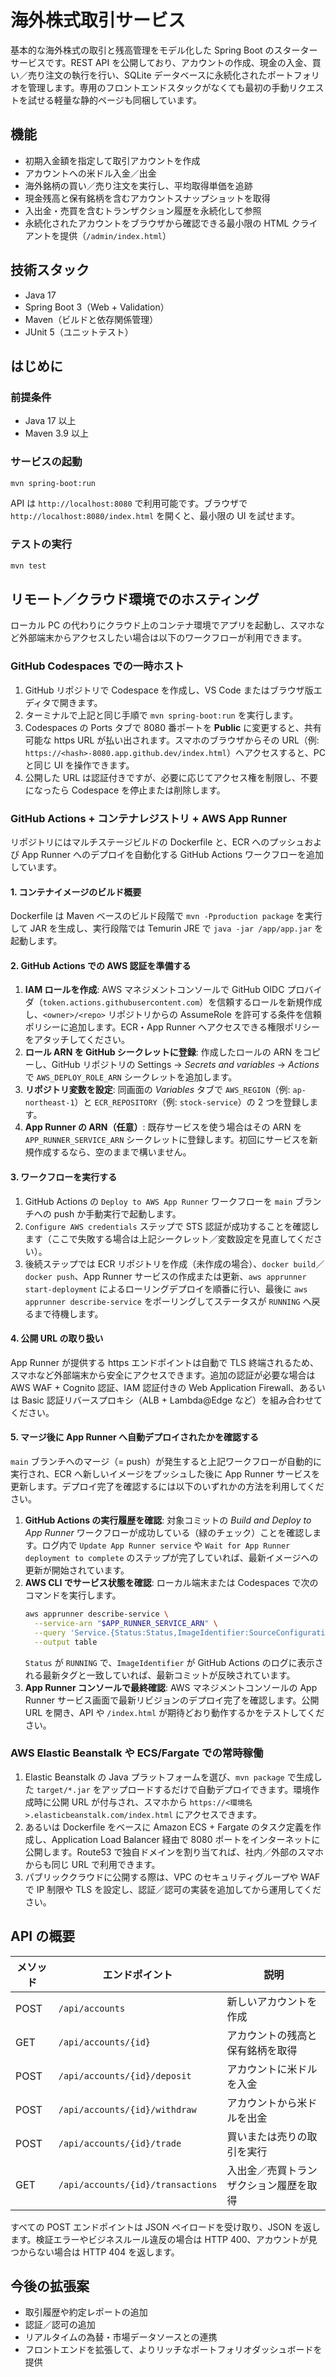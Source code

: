 # 海外株式取引サービス

基本的な海外株式の取引と残高管理をモデル化した Spring Boot のスターターサービスです。REST API を公開しており、アカウントの作成、現金の入金、買い／売り注文の執行を行い、SQLite データベースに永続化されたポートフォリオを管理します。専用のフロントエンドスタックがなくても最初の手動リクエストを試せる軽量な静的ページも同梱しています。

## 機能
- 初期入金額を指定して取引アカウントを作成
- アカウントへの米ドル入金／出金
- 海外銘柄の買い／売り注文を実行し、平均取得単価を追跡
- 現金残高と保有銘柄を含むアカウントスナップショットを取得
- 入出金・売買を含むトランザクション履歴を永続化して参照
- 永続化されたアカウントをブラウザから確認できる最小限の HTML クライアントを提供（`/admin/index.html`）

## 技術スタック
- Java 17
- Spring Boot 3（Web + Validation）
- Maven（ビルドと依存関係管理）
- JUnit 5（ユニットテスト）

## はじめに

### 前提条件
- Java 17 以上
- Maven 3.9 以上

### サービスの起動
```bash
mvn spring-boot:run
```
API は `http://localhost:8080` で利用可能です。ブラウザで `http://localhost:8080/index.html` を開くと、最小限の UI を試せます。

### テストの実行
```bash
mvn test
```

## リモート／クラウド環境でのホスティング

ローカル PC の代わりにクラウド上のコンテナ環境でアプリを起動し、スマホなど外部端末からアクセスしたい場合は以下のワークフローが利用できます。

### GitHub Codespaces での一時ホスト
1. GitHub リポジトリで Codespace を作成し、VS Code またはブラウザ版エディタで開きます。
2. ターミナルで上記と同じ手順で `mvn spring-boot:run` を実行します。
3. Codespaces の Ports タブで 8080 番ポートを **Public** に変更すると、共有可能な https URL が払い出されます。スマホのブラウザからその URL（例: `https://<hash>-8080.app.github.dev/index.html`）へアクセスすると、PC と同じ UI を操作できます。
4. 公開した URL は認証付きですが、必要に応じてアクセス権を制限し、不要になったら Codespace を停止または削除します。

### GitHub Actions + コンテナレジストリ + AWS App Runner
リポジトリにはマルチステージビルドの Dockerfile と、ECR へのプッシュおよび App Runner へのデプロイを自動化する GitHub Actions ワークフローを追加しています。

#### 1. コンテナイメージのビルド概要
Dockerfile は Maven ベースのビルド段階で `mvn -Pproduction package` を実行して JAR を生成し、実行段階では Temurin JRE で `java -jar /app/app.jar` を起動します。

#### 2. GitHub Actions での AWS 認証を準備する
1. **IAM ロールを作成**: AWS マネジメントコンソールで GitHub OIDC プロバイダ（`token.actions.githubusercontent.com`）を信頼するロールを新規作成し、`<owner>/<repo>` リポジトリからの AssumeRole を許可する条件を信頼ポリシーに追加します。ECR・App Runner へアクセスできる権限ポリシーをアタッチしてください。
2. **ロール ARN を GitHub シークレットに登録**: 作成したロールの ARN をコピーし、GitHub リポジトリの Settings → *Secrets and variables* → *Actions* で `AWS_DEPLOY_ROLE_ARN` シークレットを追加します。
3. **リポジトリ変数を設定**: 同画面の *Variables* タブで `AWS_REGION`（例: `ap-northeast-1`）と `ECR_REPOSITORY`（例: `stock-service`）の 2 つを登録します。
4. **App Runner の ARN（任意）**: 既存サービスを使う場合はその ARN を `APP_RUNNER_SERVICE_ARN` シークレットに登録します。初回にサービスを新規作成するなら、空のままで構いません。

#### 3. ワークフローを実行する
1. GitHub Actions の `Deploy to AWS App Runner` ワークフローを `main` ブランチへの push か手動実行で起動します。
2. `Configure AWS credentials` ステップで STS 認証が成功することを確認します（ここで失敗する場合は上記シークレット／変数設定を見直してください）。
3. 後続ステップでは ECR リポジトリを作成（未作成の場合）、`docker build`／`docker push`、App Runner サービスの作成または更新、`aws apprunner start-deployment` によるローリングデプロイを順番に行い、最後に `aws apprunner describe-service` をポーリングしてステータスが `RUNNING` へ戻るまで待機します。

#### 4. 公開 URL の取り扱い
App Runner が提供する https エンドポイントは自動で TLS 終端されるため、スマホなど外部端末から安全にアクセスできます。追加の認証が必要な場合は AWS WAF + Cognito 認証、IAM 認証付きの Web Application Firewall、あるいは Basic 認証リバースプロキシ（ALB + Lambda@Edge など）を組み合わせてください。

#### 5. マージ後に App Runner へ自動デプロイされたかを確認する

`main` ブランチへのマージ（= push）が発生すると上記ワークフローが自動的に実行され、ECR へ新しいイメージをプッシュした後に App Runner サービスを更新します。デプロイ完了を確認するには以下のいずれかの方法を利用してください。

1. **GitHub Actions の実行履歴を確認**: 対象コミットの *Build and Deploy to App Runner* ワークフローが成功している（緑のチェック）ことを確認します。ログ内で `Update App Runner service` や `Wait for App Runner deployment to complete` のステップが完了していれば、最新イメージへの更新が開始されています。
2. **AWS CLI でサービス状態を確認**: ローカル端末または Codespaces で次のコマンドを実行します。
   ```bash
   aws apprunner describe-service \
     --service-arn "$APP_RUNNER_SERVICE_ARN" \
     --query 'Service.{Status:Status,ImageIdentifier:SourceConfiguration.ImageRepository.ImageIdentifier}' \
     --output table
   ```
   `Status` が `RUNNING` で、`ImageIdentifier` が GitHub Actions のログに表示される最新タグと一致していれば、最新コミットが反映されています。
3. **App Runner コンソールで最終確認**: AWS マネジメントコンソールの App Runner サービス画面で最新リビジョンのデプロイ完了を確認します。公開 URL を開き、API や `/index.html` が期待どおり動作するかをテストしてください。

### AWS Elastic Beanstalk や ECS/Fargate での常時稼働
1. Elastic Beanstalk の Java プラットフォームを選び、`mvn package` で生成した `target/*.jar` をアップロードするだけで自動デプロイできます。環境作成時に公開 URL が付与され、スマホから `https://<環境名>.elasticbeanstalk.com/index.html` にアクセスできます。
2. あるいは Dockerfile をベースに Amazon ECS + Fargate のタスク定義を作成し、Application Load Balancer 経由で 8080 ポートをインターネットに公開します。Route53 で独自ドメインを割り当てれば、社内／外部のスマホからも同じ URL で利用できます。
3. パブリッククラウドに公開する際は、VPC のセキュリティグループや WAF で IP 制限や TLS を設定し、認証／認可の実装を追加してから運用してください。

## API の概要

| メソッド | エンドポイント | 説明 |
| --- | --- | --- |
| POST | `/api/accounts` | 新しいアカウントを作成 |
| GET | `/api/accounts/{id}` | アカウントの残高と保有銘柄を取得 |
| POST | `/api/accounts/{id}/deposit` | アカウントに米ドルを入金 |
| POST | `/api/accounts/{id}/withdraw` | アカウントから米ドルを出金 |
| POST | `/api/accounts/{id}/trade` | 買いまたは売りの取引を実行 |
| GET | `/api/accounts/{id}/transactions` | 入出金／売買トランザクション履歴を取得 |

すべての POST エンドポイントは JSON ペイロードを受け取り、JSON を返します。検証エラーやビジネスルール違反の場合は HTTP 400、アカウントが見つからない場合は HTTP 404 を返します。

## 今後の拡張案
- 取引履歴や約定レポートの追加
- 認証／認可の追加
- リアルタイムの為替・市場データソースとの連携
- フロントエンドを拡張して、よりリッチなポートフォリオダッシュボードを提供
